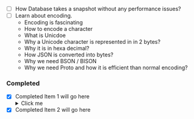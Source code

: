 
- [ ] How Database takes a snapshot without any performance issues?
- [ ]  Learn about encoding.
   * Encoding is fascinating
   * How to encode a character
   * What is Unicdoe
   * Why a Unicode character is represented in in 2 bytes?
   * Why it is in hexa decimal?
   * How JSON is converted into bytes?
   * Why we need BSON / BISON
   * Why we need Proto and how it is efficient than normal encoding?

### Completed
- [x] Completed Item 1 will go here 
    <details>
      <summary>Click me</summary>
        Details go here
    </details>
- [x] Completed Item 2 will go here